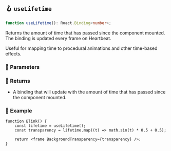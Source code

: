 ## 🪝 `useLifetime`

```ts
function useLifetime(): Roact.Binding<number>;
```

Returns the amount of time that has passed since the component mounted. The binding is updated every frame on Heartbeat.

Useful for mapping time to procedural animations and other time-based effects.

### 📕 Parameters

### 📗 Returns

-   A binding that will update with the amount of time that has passed since the component mounted.

### 📘 Example

```tsx
function Blink() {
	const lifetime = useLifetime();
	const transparency = lifetime.map((t) => math.sin(t) * 0.5 + 0.5);

	return <frame BackgroundTransparency={transparency} />;
}
```
